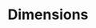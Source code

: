 ---
layout: default
bigquery: https://console.cloud.google.com/bigquery?p=covid-19-dimensions-ai&page=table&d=data&t=publications
contributors: Digital Science, https://www.digital-science.com/
cost: Free for personal, non-commercial use.
description: Dimensions contains more than 100 million publications, ranging from
  articles published in scholarly journals, books and book chapters, to preprints
  and conference proceedings. All publications are contextualized with linked data
  sets, funding, publications, patents, clinical trials, and policy documents. You
  can also view associated categories, funders, institutions, and researcher profiles.
documentation: https://docs.dimensions.ai/bigquery/index.html
last_edit: 04/10/2022, 21:53:56
location: https://www.dimensions.ai/products/free/
maintained_by: Digital Science, https://www.digital-science.com/
schema_fields:
- inventor_names
- family_count
- resulting_publication_ids
- pmid
- embargo_date
- original_assignee_orgs
- expiration_year
- book_series_title
- publisher
- legal_events
- cpc
- journal
- description
- concepts
- kind
- publication_date
- subtitles
- publication_ids
- name
- citations
- date_imported_gbq
- application_number
- funding_amount
- pages
- relationships
- mesh_terms
- category_hrcs_rac
- category_uoa
- eisbn
- repository_id
- interventions
- current_assignee
- established
- links
- jurisdiction
- funder_org
- open_access_categories_v2
- category_hra
- year
- journal_lists
- category_bra
- source_id
- end_year
- isbn
- original_abstract
- associated_publication_id
- associated_publication_pmid
- categories
- doi
- date_modified
- research_orgs
- assignee_countries
- granted_year
- funding_chf
- acronym
- researcher_ids
- associated_publication_doi
- category_for
- start_year
- aliases
- category_sdg
- research_org_cities
- category_icrp_ct
- funding_cny
- research_org_country_names
- registry
- filing_date
- status
- proceedings_title
- date_print
- foa_number
- publication_year
- funding_nzd
- filing_status
- end_date
- priority_year
- repository_name
- gender
- funding_eur
- linkout
- wikipedia_url
- date_normal
- current_assignee_orgs
- research_org_state_names
- category_icrp_cso
- license
- funder_countries
- funding_aud
- types
- associated_publication_arxiv_id
- filing_year
- funding_jpy
- authors
- title
- investigators
- supporting_grant_ids
- created_date
- cited_by_ids
- external_ids
- assignee_orgs
- funding_currency
- brief_title
- date_online
- expiration_date
- acronyms
- associated_grant_ids
- grant_number
- family_members_ids
- mesh_headings
- funder_org_cities
- phase
- funding_details
- acknowledgements
- conditions
- legal_status
- research_org_city_names
- patent_ids
- pmcid
- funder_orgs
- granted_date
- open_access_categories
- conference
- date_inserted
- citation_string
- type
- clinical_trial_ids
- funding_cad
- language
- priority_date
- issue
- family_id
- address
- altmetrics
- parent_id
- current_assignee_countries
- metrics
- id
- organisation_details
- original_title
- original_assignee
- research_org_countries
- funder_org_countries
- funder_org_acronyms
- date
- email_address
- labels
- repository_url
- book_title
- funder_org_state_codes
- funding_usd
- funding_gbp
- category_hrcs_hc
- active_years
- volume
- original_assignee_countries
- reference_ids
- start_date
- arxiv_id
- category_rcdc
- ipcr
- citations_count
- research_org_state_codes
- editors
- resulting_publication_doi
- abstract
shortname: dimensions
tags:
- scholarly literature
- patents
- funding
- clinical trials
- academic profiles
terms_of_use: 'Use of both the Dimensions COVID-19 dataset and full Dimensions dataset
  are subject to the Dimensions Terms of use: https://www.dimensions.ai/policies-terms-legal '
title: Dimensions
uuid: dcff88bd-fe6b-4fdb-8159-809bf9d7bc1c
---